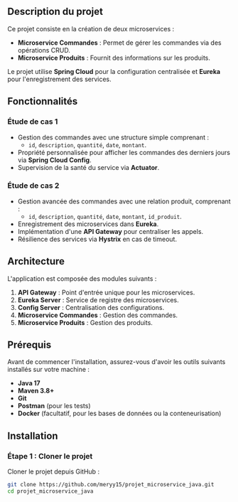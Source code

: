 ## Description du projet
Ce projet consiste en la création de deux microservices :

- **Microservice Commandes** : Permet de gérer les commandes via des opérations CRUD.
- **Microservice Produits** : Fournit des informations sur les produits.

Le projet utilise **Spring Cloud** pour la configuration centralisée et **Eureka** pour l'enregistrement des services.

## Fonctionnalités

### Étude de cas 1
- Gestion des commandes avec une structure simple comprenant :
  - `id`, `description`, `quantité`, `date`, `montant`.
- Propriété personnalisée pour afficher les commandes des derniers jours via **Spring Cloud Config**.
- Supervision de la santé du service via **Actuator**.

### Étude de cas 2
- Gestion avancée des commandes avec une relation produit, comprenant :
  - `id`, `description`, `quantité`, `date`, `montant`, `id_produit`.
- Enregistrement des microservices dans **Eureka**.
- Implémentation d'une **API Gateway** pour centraliser les appels.
- Résilience des services via **Hystrix** en cas de timeout.

## Architecture
L'application est composée des modules suivants :

1. **API Gateway** : Point d'entrée unique pour les microservices.
2. **Eureka Server** : Service de registre des microservices.
3. **Config Server** : Centralisation des configurations.
4. **Microservice Commandes** : Gestion des commandes.
5. **Microservice Produits** : Gestion des produits.

## Prérequis
Avant de commencer l'installation, assurez-vous d'avoir les outils suivants installés sur votre machine :

- **Java 17**
- **Maven 3.8+**
- **Git**
- **Postman** (pour les tests)
- **Docker** (facultatif, pour les bases de données ou la conteneurisation)

## Installation

### Étape 1 : Cloner le projet
Cloner le projet depuis GitHub :
```bash
git clone https://github.com/meryy15/projet_microservice_java.git
cd projet_microservice_java
